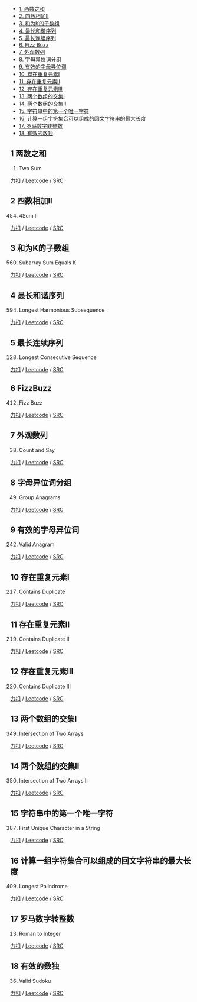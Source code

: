 <!-- GFM-TOC -->
* [1. 两数之和](#1-两数之和)
* [2. 四数相加II](#2-四数相加II)
* [3. 和为K的子数组](#3-和为K的子数组)
* [4. 最长和谐序列](#4-最长和谐序列)
* [5. 最长连续序列](#5-最长连续序列)
* [6. Fizz Buzz](#6-FizzBuzz)
* [7. 外观数列](#7-外观数列)
* [8. 字母异位词分组](#8-字母异位词分组)
* [9. 有效的字母异位词](#9-有效的字母异位词)
* [10. 存在重复元素I](#10-存在重复元素I)
* [11. 存在重复元素II](#11-存在重复元素II)
* [12. 存在重复元素III](#12-存在重复元素III)
* [13. 两个数组的交集I](#13-两个数组的交集I)
* [14. 两个数组的交集II](#14-两个数组的交集II)
* [15. 字符串中的第一个唯一字符](#15-字符串中的第一个唯一字符)
* [16. 计算一组字符集合可以组成的回文字符串的最大长度](#16-计算一组字符集合可以组成的回文字符串的最大长度)
* [17. 罗马数字转整数](#17-罗马数字转整数)
* [18. 有效的数独](#18-有效的数独)
<!-- GFM-TOC -->

## 1 两数之和    
1. Two Sum

[力扣](https://leetcode-cn.com/problems/two-sum/) / [Leetcode](https://leetcode.com/problems/two-sum/) / [SRC](../ds_3_hash/L1.cpp)

## 2 四数相加II  

454. 4Sum II

[力扣](https://leetcode-cn.com/problems/4sum-ii/) / [Leetcode](https://leetcode.com/problems/4sum-ii/) / [SRC](../ds_3_hash/L454.cpp)

## 3 和为K的子数组
560. Subarray Sum Equals K

[力扣](https://leetcode-cn.com/problems/subarray-sum-equals-k/) / [Leetcode](https://leetcode.com/problems/subarray-sum-equals-k/) / [SRC](../ds_3_hash/L560-m.cpp)

## 4 最长和谐序列
594. Longest Harmonious Subsequence 

[力扣](https://leetcode-cn.com/problems/longest-harmonious-subsequence/) / [Leetcode](https://leetcode.com/problems/longest-harmonious-subsequence/) / [SRC](../ds_3_hash/L594.cpp)

## 5 最长连续序列
128. Longest Consecutive Sequence

[力扣](https://leetcode-cn.com/problems/longest-consecutive-sequence/) / [Leetcode](https://leetcode.com/problems/longest-consecutive-sequence/) / [SRC](../ds_3_hash/L128-h.cpp)

## 6 FizzBuzz
412. Fizz Buzz

[力扣](https://leetcode-cn.com/problems/fizz-buzz/) / [Leetcode](https://leetcode.com/problems/fizz-buzz/) / [SRC](../ds_3_hash/L412.cpp)

## 7 外观数列
38. Count and Say

[力扣](https://leetcode-cn.com/problems/count-and-say/) / [Leetcode](https://leetcode.com/problems/count-and-say/) / [SRC](../ds_3_hash/L38.cpp)

## 8 字母异位词分组  
49. Group Anagrams

[力扣](https://leetcode-cn.com/problems/group-anagrams/) / [Leetcode](https://leetcode.com/problems/group-anagrams/) / [SRC](../ds_3_hash/L49.cpp)

## 9 有效的字母异位词 
242. Valid Anagram  

[力扣](https://leetcode-cn.com/problems/valid-anagram/) / [Leetcode](https://leetcode.com/problems/valid-anagram/) / [SRC](../ds_3_hash/L242.cpp)

## 10 存在重复元素I 
217. Contains Duplicate

[力扣](https://leetcode-cn.com/problems/contains-duplicate/) / [Leetcode](https://leetcode.com/problems/contains-duplicate/) / [SRC](../ds_3_hash/L217.cpp)

## 11 存在重复元素II  
219. Contains Duplicate II 

[力扣](https://leetcode-cn.com/problems/contains-duplicate-ii/) / [Leetcode](https://leetcode.com/problems/contains-duplicate-ii/) / [SRC](../ds_3_hash/L219.cpp)

## 12 存在重复元素III
220. Contains Duplicate III

[力扣](https://leetcode-cn.com/problems/contains-duplicate-iii/) / [Leetcode](https://leetcode.com/problems/contains-duplicate-iii/) / [SRC](../ds_3_hash/L220-m.cpp)

## 13 两个数组的交集I
349. Intersection of Two Arrays

[力扣](https://leetcode-cn.com/problems/intersection-of-two-arrays/) / [Leetcode](https://leetcode.com/problems/intersection-of-two-arrays/) / [SRC](../ds_3_hash/L349.cpp)

## 14 两个数组的交集II
350. Intersection of Two Arrays II

[力扣](https://leetcode-cn.com/problems/intersection-of-two-arrays-ii/) / [Leetcode](https://leetcode.com/problems/intersection-of-two-arrays-ii/) / [SRC](../ds_3_hash/L350.cpp)

## 15 字符串中的第一个唯一字符
387. First Unique Character in a String

[力扣](https://leetcode-cn.com/problems/first-unique-character-in-a-string/) / [Leetcode](https://leetcode.com/problems/first-unique-character-in-a-string/) / [SRC](../ds_3_hash/L387.cpp)

## 16 计算一组字符集合可以组成的回文字符串的最大长度
409. Longest Palindrome

[力扣](https://leetcode-cn.com/problems/longest-palindrome/) / [Leetcode](https://leetcode.com/problems/longest-palindrome/) / [SRC](../ds_3_hash/L409.cpp)

## 17 罗马数字转整数
13. Roman to Integer

[力扣](https://leetcode-cn.com/problems/roman-to-integer/) / [Leetcode](https://leetcode.com/problems/roman-to-integer/) / [SRC](../ds_3_hash/L13.cpp)

## 18 有效的数独  
36. Valid Sudoku

[力扣](https://leetcode-cn.com/problems/valid-sudoku/) / [Leetcode](https://leetcode.com/problems/valid-sudoku/) / [SRC](../ds_3_hash/L36-m.cpp)






